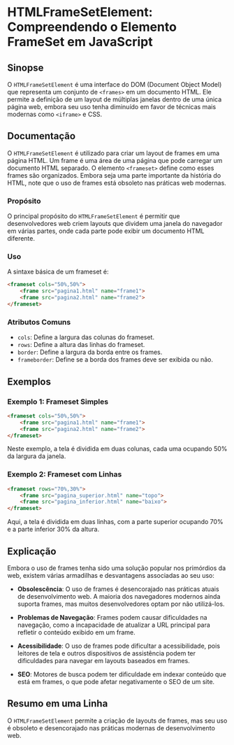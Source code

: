 <!--
Meta Description: # HTMLFrameSetElement: Compreendendo o Elemento FrameSet em JavaScript ## Sinopse O `HTMLFrameSetElement` é uma interface do DOM (Document Object Mode...
Meta Keywords: frames, html, frameset, uma, uso
-->

# HTMLFrameSetElement: Compreendendo o Elemento FrameSet em JavaScript

## Sinopse
O `HTMLFrameSetElement` é uma interface do DOM (Document Object Model) que representa um conjunto de `<frames>` em um documento HTML. Ele permite a definição de um layout de múltiplas janelas dentro de uma única página web, embora seu uso tenha diminuído em favor de técnicas mais modernas como `<iframe>` e CSS.

## Documentação
O `HTMLFrameSetElement` é utilizado para criar um layout de frames em uma página HTML. Um frame é uma área de uma página que pode carregar um documento HTML separado. O elemento `<frameset>` define como esses frames são organizados. Embora seja uma parte importante da história do HTML, note que o uso de frames está obsoleto nas práticas web modernas.

### Propósito
O principal propósito do `HTMLFrameSetElement` é permitir que desenvolvedores web criem layouts que dividem uma janela do navegador em várias partes, onde cada parte pode exibir um documento HTML diferente.

### Uso
A sintaxe básica de um frameset é:

```html
<frameset cols="50%,50%">
    <frame src="pagina1.html" name="frame1">
    <frame src="pagina2.html" name="frame2">
</frameset>
```

### Atributos Comuns
- `cols`: Define a largura das colunas do frameset.
- `rows`: Define a altura das linhas do frameset.
- `border`: Define a largura da borda entre os frames.
- `frameborder`: Define se a borda dos frames deve ser exibida ou não.

## Exemplos
### Exemplo 1: Frameset Simples
```html
<frameset cols="50%,50%">
    <frame src="pagina1.html" name="frame1">
    <frame src="pagina2.html" name="frame2">
</frameset>
```
Neste exemplo, a tela é dividida em duas colunas, cada uma ocupando 50% da largura da janela.

### Exemplo 2: Frameset com Linhas
```html
<frameset rows="70%,30%">
    <frame src="pagina_superior.html" name="topo">
    <frame src="pagina_inferior.html" name="baixo">
</frameset>
```
Aqui, a tela é dividida em duas linhas, com a parte superior ocupando 70% e a parte inferior 30% da altura.

## Explicação
Embora o uso de frames tenha sido uma solução popular nos primórdios da web, existem várias armadilhas e desvantagens associadas ao seu uso:

- **Obsolescência**: O uso de frames é desencorajado nas práticas atuais de desenvolvimento web. A maioria dos navegadores modernos ainda suporta frames, mas muitos desenvolvedores optam por não utilizá-los.

- **Problemas de Navegação**: Frames podem causar dificuldades na navegação, como a incapacidade de atualizar a URL principal para refletir o conteúdo exibido em um frame.

- **Acessibilidade**: O uso de frames pode dificultar a acessibilidade, pois leitores de tela e outros dispositivos de assistência podem ter dificuldades para navegar em layouts baseados em frames.

- **SEO**: Motores de busca podem ter dificuldade em indexar conteúdo que está em frames, o que pode afetar negativamente o SEO de um site.

## Resumo em uma Linha
O `HTMLFrameSetElement` permite a criação de layouts de frames, mas seu uso é obsoleto e desencorajado nas práticas modernas de desenvolvimento web.